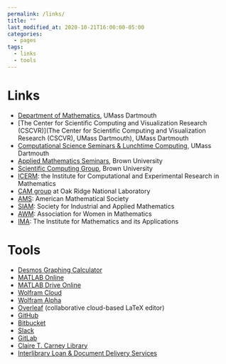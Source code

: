 ```yaml
---
permalink: /links/
title: ""
last_modified_at: 2020-10-21T16:00:00-05:00
categories:
  - pages
tags:
  - links
  - tools
---
```


# Links
* [Department of Mathematics](https://www.umassd.edu/cas/math/), UMass Dartmouth
* [The Center for Scientific Computing and Visualization Research (CSCVR)](The Center for Scientific Computing and Visualization Research (CSCVR), UMass Dartmouth), UMass Dartmouth
* [Computational Science Seminars & Lunchtime Computing](http://cscvr1.umassd.edu/seminars.html), UMass Dartmouth
* [Applied Mathematics Seminars](https://www.brown.edu/academics/applied-mathematics/seminars), Brown University
* [Scientific Computing Group](http://www.dam.brown.edu/scicomp/), Brown University
* [ICERM](http://icerm.brown.edu/): the Institute for Computational and Experimental Research in Mathematics
* [CAM group](http://cam.ornl.gov/index.html) at Oak Ridge National Laboratory
* [AMS](http://www.ams.org/home/page): American Mathematical Society
* [SIAM](http://www.siam.org/): Society for Industrial and Applied Mathematics
* [AWM](https://sites.google.com/site/awmmath/): Association for Women in Mathematics
* [IMA](http://www.ima.umn.edu/about/): The Institute for Mathematics and its Applications

# Tools
* [Desmos Graphing Calculator](https://www.desmos.com/calculator)
* [MATLAB Online](https://matlab.mathworks.com/)
* [MATLAB Drive Online](https://drive.matlab.com/)
* [Wolfram Cloud](https://www.wolframcloud.com/)
* [Wolfram Alpha](https://www.wolframalpha.com/)
* [Overleaf](https://www.overleaf.com/) (collaborative cloud-based LaTeX editor)
* [GitHub](https://github.com/)
* [Bitbucket](https://bitbucket.org/)
* [Slack](https://slack.com/)
* [GitLab](https://code.ornl.gov/)
* [Claire T. Carney Library](https://www.lib.umassd.edu/)
* [Interlibrary Loan & Document Delivery Services](https://www.lib.umassd.edu/services/interlibrary-loan-services/)
